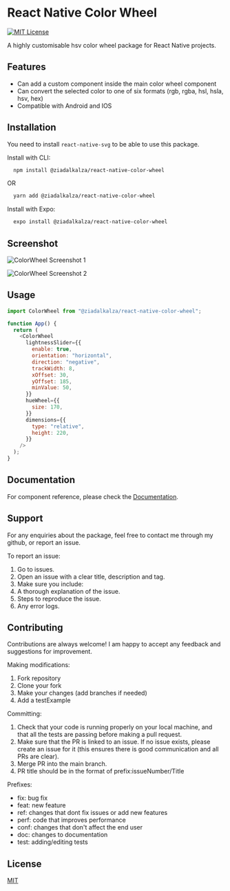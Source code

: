 # React Native Color Wheel

[![MIT License](https://img.shields.io/badge/License-MIT-green.svg)](https://choosealicense.com/licenses/mit/)

A highly customisable hsv color wheel package for React Native projects.

## Features

- Can add a custom component inside the main color wheel component
- Can convert the selected color to one of six formats (rgb, rgba, hsl, hsla, hsv, hex)
- Compatible with Android and IOS

## Installation

You need to install `react-native-svg` to be able to use this package.

Install with CLI:

```bash
  npm install @ziadalkalza/react-native-color-wheel
```

OR

```bash
  yarn add @ziadalkalza/react-native-color-wheel
```

Install with Expo:

```bash
  expo install @ziadalkalza/react-native-color-wheel
```

## Screenshot

![ColorWheel Screenshot 1](https://user-images.githubusercontent.com/84280036/213895928-45b96554-20bf-47fa-aab7-fa5b50c0402e.jpeg)

![ColorWheel Screenshot 2](https://user-images.githubusercontent.com/84280036/213895936-191f22a0-0667-4594-b879-5b259e1408db.jpeg)

## Usage

```javascript
import ColorWheel from "@ziadalkalza/react-native-color-wheel";

function App() {
  return (
    <ColorWheel
      lightnessSlider={{
        enable: true,
        orientation: "horizontal",
        direction: "negative",
        trackWidth: 8,
        xOffset: 30,
        yOffset: 185,
        minValue: 50,
      }}
      hueWheel={{
        size: 170,
      }}
      dimensions={{
        type: "relative",
        height: 220,
      }}
    />
  );
}
```

## Documentation

For component reference, please check the [Documentation](https://github.com/ziadalkalza/react-native-color-wheel/blob/master/DOCUMENTATION.md).

## Support

For any enquiries about the package, feel free to contact me through my github, or report an issue.

To report an issue:

1. Go to issues.
2. Open an issue with a clear title, description and tag.
3. Make sure you include:
4. A thorough explanation of the issue.
5. Steps to reproduce the issue.
6. Any error logs.

## Contributing

Contributions are always welcome! I am happy to accept any feedback and suggestions for improvement.

Making modifications:

1. Fork repository
2. Clone your fork
3. Make your changes (add branches if needed)
4. Add a testExample

Committing:

1. Check that your code is running properly on your local machine, and that all the tests are passing before making a pull request.
2. Make sure that the PR is linked to an issue. If no issue exists, please create an issue for it (this ensures there is good communication and all PRs are clear).
3. Merge PR into the main branch.
4. PR title should be in the format of prefix:issueNumber/Title

Prefixes:

- fix: bug fix
- feat: new feature
- ref: changes that dont fix issues or add new features
- perf: code that improves performance
- conf: changes that don't affect the end user
- doc: changes to documentation
- test: adding/editing tests

## License

[MIT](https://choosealicense.com/licenses/mit/)

